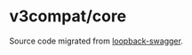 # v3compat/core

Source code migrated from
[loopback-swagger](https://github.com/strongloop/loopback-swagger).
